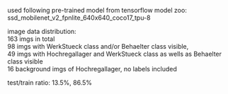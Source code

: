 used following pre-trained model from tensorflow model zoo: ssd_mobilenet_v2_fpnlite_640x640_coco17_tpu-8

image data distribution:\
163 imgs in total\
98 imgs with WerkStueck class and/or Behaelter class visible,\
49 imgs with Hochregallager and WerkStueck class as wells as Behaelter class visible\
16 background imgs of Hochregallager, no labels included

test/train ratio: 13.5%, 86.5%
